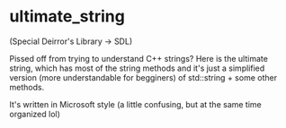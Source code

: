 # ultimate_string

(Special Deirror's Library -> SDL)

Pissed off from trying to understand C++ strings? Here is the ultimate string, which has most of the string methods and it's just a simplified version (more understandable for begginers) of std::string + some other methods.

It's written in Microsoft style (a little confusing, but at the same time organized lol)
